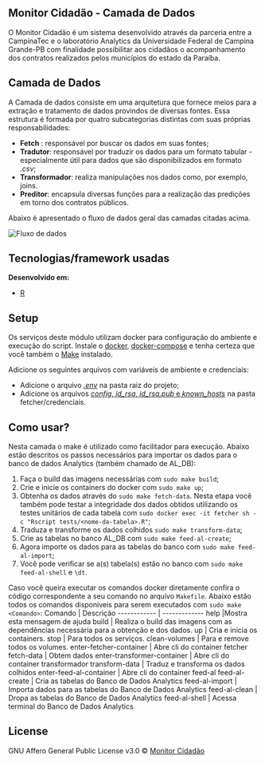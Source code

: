 
## Monitor Cidadão - Camada de Dados
O Monitor Cidadão é um sistema desenvolvido através da parceria entre a CampinaTec e o laboratório Analytics da Universidade Federal de Campina Grande-PB com finalidade possibilitar aos cidadãos o acompanhamento dos contratos realizados pelos municípios do estado da Paraíba. 

## Camada de Dados

A Camada de dados consiste em uma arquitetura que fornece meios para a extração e tratamento de dados provindos de diversas fontes. Essa estrutura é formada por quatro subcategorias distintas com suas próprias responsabilidades:

* **Fetch** : responsável por buscar os dados em suas fontes; 
* **Tradutor**:  responsável por traduzir os dados para um formato tabular - especialmente útil para dados que são disponibilizados em formato *.csv*; 
* **Transformador**: realiza manipulações nos dados como, por exemplo, joins.
* **Preditor**: encapsula diversas funções para a realização das predições em torno dos contratos públicos.

Abaixo é apresentado o fluxo de dados geral das camadas citadas acima.

![Fluxo de dados](https://github.com/analytics-ufcg/monitor-cidadao/tree/dev/img/data-pipeline.png?raw=true)


## Tecnologias/framework usadas

<b>Desenvolvido em: </b>
- [R](https://www.r-project.org/)

## Setup
Os serviços deste módulo utilizam docker para configuração do ambiente e execução do script. Instale o  [docker](https://docs.docker.com/install/), [docker-compose](https://docs.docker.com/compose/install/) e tenha certeza que você também o  [Make](https://www.gnu.org/software/make/)  instalado.

Adicione os seguintes arquivos com variáveis de ambiente e credenciais: 

 - Adicione o arquivo [*.env*](https://doc-08-6s-docs.googleusercontent.com/docs/securesc/qph2akfo04c7b0qviq0omfmbqectvj9r/90pf21leaqv39j5e5hjskd5tf70b2ekb/1593364725000/02066499184667500127/02066499184667500127/1cnKe1G0nO0SukbyHM06iVZ0t1CcPv0H1?e=download&authuser=0&nonce=v1c2japd9r2tu&user=02066499184667500127&hash=kddfpumuv1enicl51mbg80p5a7f5fdj0) na pasta raiz do projeto;
 - Adicione os arquivos [*config*, *id_rsa*, *id_rsa.pub* e *known_hosts*](https://drive.google.com/drive/u/0/folders/1QgxQlKgNCvGtUrFAXSl-mm0S3z2GZ2XV) na pasta fetcher/credenciais.


## Como usar?
Nesta camada o make é utilizado como facilitador para execução. Abaixo estão descritos os passos necessários para importar os dados para o banco de dados Analytics (também chamado de AL_DB):

 1. Faça o build das imagens necessárias com `sudo make build`;
 2. Crie e inicie os containers do docker com `sudo make up`;
 3. Obtenha os dados através do `sudo make fetch-data`. Nesta etapa você também pode testar a integridade dos dados obtidos utilizando os testes unitários de cada tabela com `sudo docker exec -it fetcher sh -c "Rscript tests/<nome-da-tabela>.R"`;
 4. Traduza e transforme os dados colhidos `sudo make transform-data`;
 5. Crie as tabelas no banco AL_DB com `sudo make feed-al-create`;
 6. Agora importe os dados para as tabelas do banco com `sudo make feed-al-import`;
 7. Você pode verificar se a(s) tabela(s) estão no banco com `sudo make feed-al-shell` e `\dt`.

Caso você queira executar os comandos docker diretamente confira o código correspondente a seu comando no arquivo  `Makefile`. Abaixo estão todos os comandos disponíveis para serem executados com `sudo make <Comando>`:
Comando | Descrição
------------ | -------------
help |Mostra esta mensagem de ajuda
build | Realiza o build das imagens com as dependências necessária para a obtenção e dos dados.
up  | Cria e inicia os containers.
stop | Para todos os serviços.
clean-volumes | Para e remove todos os volumes.
enter-fetcher-container  | Abre cli do container fetcher
fetch-data | Obtem dados
enter-transformer-container | Abre cli do container transformador
transform-data | Traduz e transforma os dados colhidos
enter-feed-al-container | Abre cli do container feed-al
feed-al-create | Cria as tabelas do Banco de Dados Analytics
feed-al-import | Importa dados para as tabelas do Banco de Dados Analytics
feed-al-clean | Dropa as tabelas do Banco de Dados Analytics
feed-al-shell | Acessa terminal do Banco de Dados Analytics


## License

GNU Affero General Public License v3.0 © [Monitor Cidadão]()

